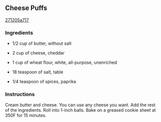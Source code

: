 ## Cheese Puffs

[271205a717](http://tastykitchen.com/recipes/appetizers-and-snacks/cheese-puffs-2/)

### Ingredients

 - 1/2 cup of butter, without salt

 - 2 cup of cheese, cheddar

 - 1 cup of wheat flour, white, all-purpose, unenriched

 - 18 teaspoon of salt, table

 - 1/4 teaspoon of spices, paprika

### Instructions

Cream butter and cheese. You can use any cheese you want. Add the rest of the ingredients. Roll into 1-inch balls. Bake on a greased cookie sheet at 350F for 15 minutes.